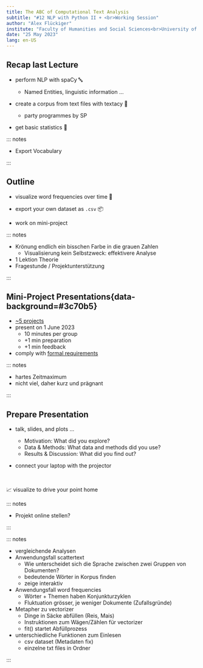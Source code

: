 ```yaml
---
title: The ABC of Computational Text Analysis
subtitle: "#12 NLP with Python II + <br>Working Session"
author: "Alex Flückiger"
institute: "Faculty of Humanities and Social Sciences<br>University of Lucerne" 
date: "25 May 2023"
lang: en-US
---
```




## Recap last Lecture

- perform NLP with spaCy :abc:
  - Named Entities, linguistic information ...
- create a corpus from text files with textacy :bookmark_tabs:
  - party programmes by SP

- get basic statistics :abacus:

::: notes

- Export Vocabulary

:::

## Outline

- visualize word frequencies over time :art:

- export your own dataset as `.csv` :package:

- work on mini-project

  

::: notes

- Krönung endlich ein bisschen Farbe in die grauen Zahlen
  - Visualisierung kein Selbstzweck: effektivere Analyse
- 1 Lektion Theorie
- Fragestunde / Projektunterstützung

:::





## Mini-Project Presentations{data-background=#3c70b5}

- [~5 projects](https://docs.google.com/spreadsheets/d/1okuYtiMeASZzenn-VADvg1i6mWqVNsOaskuiHP-sTVc/edit#gid=0)
- present on 1 June 2023
  - 10 minutes per group
  - +1 min preparation
  - +1 min feedback
- comply with [formal requirements](https://aflueckiger.github.io/KED2023/lectures/html/KED2023_10.html#/mini-project)

::: notes

- hartes Zeitmaximum 
- nicht viel, daher kurz und prägnant

:::

## Prepare Presentation

- talk, slides, and plots ...
  - Motivation: What did you explore?
  - Data & Methods: What data and methods did you use?
  - Results & Discussion: What did you find out? 

- connect your laptop with the projector

<br>

:chart_with_upwards_trend: visualize to drive your point home



::: notes

- Projekt online stellen?

:::



::: notes

- vergleichende Analysen
- Anwendungsfall scattertext
  - Wie unterscheidet sich die Sprache zwischen zwei Gruppen von Dokumenten?
  - bedeutende Wörter in Korpus finden
  - zeige interaktiv
- Anwendungsfall word frequencies
  - Wörter + Themen haben Konjunkturzyklen
  - Fluktuation grösser, je weniger Dokumente (Zufallsgründe)
- Metapher zu vectorizer 
  - Dinge in Säcke abfüllen (Reis, Mais)
  - Instruktionen zum Wägen/Zählen für vectorizer
  - fit() startet Abfüllprozess
- unterschiedliche Funktionen zum Einlesen
  - csv dataset (Metadaten fix)
  - einzelne txt files in Ordner

:::

